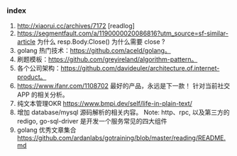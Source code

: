 ### index 
1. http://xiaorui.cc/archives/7172 [readlog]
2. https://segmentfault.com/a/1190000020086816?utm_source=sf-similar-article
为什么 resp.Body.Close() 为什么需要 close ?
3. golang 热门技术：https://github.com/aceld/golang。
4. 刷题模板：https://github.com/greyireland/algorithm-pattern。
5. 各个公司架构：https://github.com/davideuler/architecture.of.internet-product。
6. https://www.ifanr.com/1108702 最好的产品，永远是下一款！ 针对当前社交 APP 的相关分析。
7. 纯文本管理OKR  https://www.bmpi.dev/self/life-in-plain-text/ 
8. 增加 database/mysql 源码解析的相关内容。
Note: http、rpc, 以及第三方的 redigo, go-sql-driver 是开发一个服务常见的四大组件
9. golang 优秀文章集合 https://github.com/ardanlabs/gotraining/blob/master/reading/README.md 